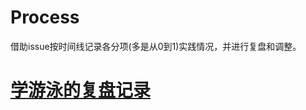 # Process
借助issue按时间线记录各分项(多是从0到1)实践情况，并进行复盘和调整。
# [学游泳的复盘记录](https://github.com/gritzzl/Process/tree/master/%E6%B8%B8%E6%B3%B3)

